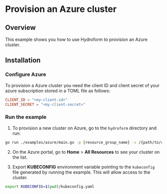 # Provision an Azure cluster

## Overview

This example shows you how to use Hydroform to provision an Azure cluster.

## Installation

### Configure Azure

To provision a Azure cluster you need the client ID and client secret of your azure subscription stored in a TOML file as follows:

```toml
CLIENT_ID = "<my-client-id>"
CLIENT_SECRET = "<my-client-secret>"
```

### Run the example

1. To provision a new cluster on Azure, go to the `hydroform` directory and run:

```bash
go run ./examples/azure/main.go -p {resource_group_name} -c /{path/to/credentials.toml}
```

2. On the Azure portal, go to **Home** > **All Resources** to see your cluster on the list.

4. Export **KUBECONFIG** environment variable pointing to the `kubeconfig` file generated by running the example. This will allow access to the cluster.

```bash
export KUBECONFIG=$(pwd)/kubeconfig.yaml
```
